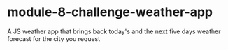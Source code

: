 # module-8-challenge-weather-app
A JS weather app that brings back today's and the next five days weather forecast for the city you request
